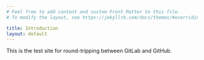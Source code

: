 ```yaml
---
# Feel free to add content and custom Front Matter to this file.
# To modify the layout, see https://jekyllrb.com/docs/themes/#overriding-theme-defaults

title: Introduction
layout: default
---
```


This is the test site for round-tripping between GitLab and GitHub.
